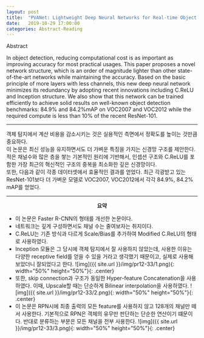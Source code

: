 ```yaml
---
layout: post
title:  "PVANet: Lightweight Deep Neural Networks for Real-time Object Detection"
date:   2019-10-29 17:00:00
categories: Abstract-Reading
---
```


Abstract

In object detection, reducing computational cost is as important as improving accuracy for most practical usages. This paper proposes a novel network structure, which is an order of magnitude lighter than other state-of-the-art networks while maintaining the accuracy. Based on the basic principle of more layers with less channels, this new deep neural network minimizes its redundancy by adopting recent innovations including C.ReLU and Inception structure. We also show that this network can be trained efficiently to achieve solid results on well-known object detection benchmarks: 84.9% and 84.2%mAP on VOC2007 and VOC2012 while the required compute is less than 10% of the recent ResNet-101.<br>
<hr>
객체 탐지에서 계산 비용을 감소시키는 것은 실용적인 측면에서 정확도를 높이는 것만큼 중요하다.<br>
이 논문은 최신 성능을 유지하면서도 더 가벼운 특징을 가지는 신경망 구조를 제안한다.<br>
적은 채널수와 많은 층을 쌓는 기본적인 원리에 기반해서, 인셉션 구조와 C.ReLU를 포함한 가장 최근의 혁신적인 구조의 중복을 최소화한 깊은 신경망이다.<br>
또한, 다음과 같이 각종 데이터셋에서 효율적인 결과를 얻었다. 최근 각광받고 있는 ResNet-101보다 더 가벼운 모델로 VOC2007, VOC2012에서 각각 84.9%, 84.2% mAP를 얻었다.<br>
<hr>

**<center>요약</center>**
+ 이 논문은 Faster R-CNN의 형태를 개선한 논문이다.
+ 네트워크는 깊게 구성하면서도 채널 수는 줄여보자는 취지이다.
+ C.ReLU는 기존 방식과 다르게 Scale/Bias를 추가하여 Modified C.ReLU의 형태로 사용하였다.
+ Inception 모듈은 그 당시에 객체 탐지에서 잘 사용하지 않았는데, 사용한 이유는 다양한 receptive field를 얻을 수 있을 거라고 생각했기 때문이고, 실제로 사용해보았더니 잘되었다고 한다.
![img]({{ site.url }}/img/pr12-33/1.png){: width="50%" height="50%"}{: .center}
+ 또한, skip connection과 구조가 동일한 Hyper-feature Concatenation을 사용하였다. 이때, Upscale할 때는 단순하게 Bilinear interpolation을 사용하였다.
![img]({{ site.url }}/img/pr12-33/2.png){: width="50%" height="50%"}{: .center}
+ 이 논문은 RPN시에 최종 출력의 모든 feature를 사용하지 않고 128개의 채널만 떼서 사용한다. 기본적으로 RPN은 객체의 유무만 판단하는 단순한 연산이기 떄문이다. 반대로 분류하는 부분은 모든 채널을 전부 사용한다.
![img]({{ site.url }}/img/pr12-33/3.png){: width="50%" height="50%"}{: .center}

